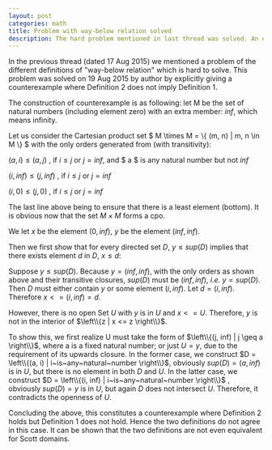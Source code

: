 ```yaml
---
layout: post
categories: math
title: Problem with way-below relation solved
description: The hard problem mentioned in last thread was solved. An elaborate counterexample is given to show the in-equivalence of two definitions.
---
```

 
In the previous thread (dated 17 Aug 2015) we mentioned a problem of the different definitions
of "way-below relation" which is hard to solve. This problem was solved on 19 Aug 2015 by author by explicitly 
giving a counterexample where Definition 2 does not imply Definition 1.
 
The construction of counterexample is as following: let M be the set of natural numbers (including element zero) with 
an extra member: $inf$, which means infinity.

Let us consider the Cartesian product set $ M \times M = \\{ (m, n) | m, n \in M \\} $ with the only 
orders generated from (with transitivity):
 
  $(a, i) \leq (a, j)$      , if $i \leq j$ or $j = inf$, and $ a $ is any natural number but not $inf$
  
  $(i, inf) \leq (j, inf)$  , if $i \leq j$ or $j = inf$
  
  $(i, 0) \leq (j, 0)$      , if $i \leq j$ or $j = inf$

The last line above being to ensure that there is a least element (bottom). It is obvious now that the set
$M \times M$ forms a cpo.
 
We let $x$ be the element $(0, inf)$, $y$ be the element $(inf, inf)$.
 
Then we first show that for every directed set $D$, $y \leq sup(D)$ implies that there exists element $d$ in $D$, 
$x \leq d$:

Suppose $y \leq sup(D)$. Because $y = (inf, inf)$, with the only orders as shown above and their transitive closures,
$sup(D)$ must be $(inf, inf)$, *i.e.* $y = sup(D)$. Then $D$ must either contain $y$ or some element $(i, inf)$. Let 
$d = (i, inf)$. Therefore $x <= (i, inf) = d$.
 
However, there is no open Set $U$ with $y$ is in $U$ and $x <= U$. Therefore, $y$ is not in the interior of 
$\left\\{z | x <= z \right\\}$.

To show this, we first realize U must take the form of $\left\\{(j, inf) | j \geq a \right\\}$, where a is a fixed 
natural number; or just $U = {y}$, due to the requirement of its upwards closure. In the former case, we construct 
$D = \left\\{(a, i) | i~is~any~natural~number \right\\}$, obviously $sup(D) = (a, inf)$ is in $U$, but there is no 
element in both $D$ and $U$. In the latter case, we construct $D = \left\\{(i, inf) | i~is~any~natural~number \right\\}$
, obviously $sup(D) = y$ is in $U$, but again $D$ does not intersect $U$. Therefore, it contradicts the openness of $U$.


Concluding the above, this constitutes a counterexample where Definition 2 holds but Definition 1 does not hold. Hence 
the two definitions do not agree in this case. It can be shown that the two definitions are not even equivalent for Scott 
domains.

 